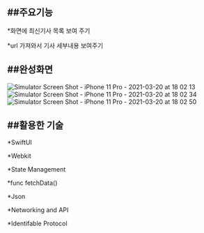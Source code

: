 
##주요기능
--------

*화면에 최신기사 목록 보여 주기

*url 가져와서 기사 세부내용 보여주기


##완성화면
-------

![Simulator Screen Shot - iPhone 11 Pro - 2021-03-20 at 18 02 13](https://user-images.githubusercontent.com/76856001/111865255-4bda2d00-89a9-11eb-8ff4-c8f09392bfd8.png)
![Simulator Screen Shot - iPhone 11 Pro - 2021-03-20 at 18 02 34](https://user-images.githubusercontent.com/76856001/111865256-4e3c8700-89a9-11eb-9496-da984087a6b6.png)
![Simulator Screen Shot - iPhone 11 Pro - 2021-03-20 at 18 02 50](https://user-images.githubusercontent.com/76856001/111865257-4f6db400-89a9-11eb-89ce-10b6c0f6efa1.png)


##활용한 기술
---------

*SwiftUI

*Webkit

*State Management

*func fetchData()

*Json

*Networking and API

*Identifable Protocol
